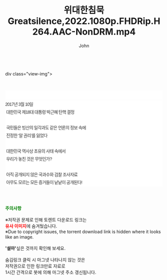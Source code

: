 ﻿---
layout: post
title:  "위대한침묵Greatsilence,2022.1080p.FHDRip.H264.AAC-NonDRM.mp4"
author: John
categories: [ 영화 ]
tags: [  ]
image:  
description: "위대한침묵Greatsilence,2022.1080p.FHDRip.H264.AAC-NonDRM.mp4 torrent 정보 공유"
toc: true
toc_sticky: true
---

<br>
div class="view-img">
<a class="view_image" href="https://torrentmobile59.com/bbs/view_image.php?fn=%2Fdata%2Ffile%2Fmovie%2F1040166538_6BbyT3md_407d78f2d585cf012ca71f0ebdb51bc46aa74518.jpg" target="_blank"><img alt="" class="img-tag" content="https://torrentmobile59.com/data/file/movie/1040166538_6BbyT3md_407d78f2d585cf012ca71f0ebdb51bc46aa74518.jpg" itemprop="image" src="https://torrentmobile59.com/data/file/movie/1040166538_6BbyT3md_407d78f2d585cf012ca71f0ebdb51bc46aa74518.jpg"/></a></div><div class="view-content" itemprop="description">
<p><br/></p><div class="title_area" style="margin:0px 0px 9px;padding:0px;list-style:none;font-size:12px;font-family:'나눔고딕', NanumGothic, '돋움', Dotum, Helvetica, 'AppleSDGothicNeo-Medium', AppleGothic, sans-serif;height:30px;float:none;background-color:rgb(255,255,255);"><h4 class="h_story" style="margin:5px 10px 0px 0px;padding:0px;list-style:none;font-size:12px;font-family:'돋움', sans-serif;height:18px;width:49px;background:url(&quot;https://ssl.pstatic.net/static/movie/2020/10/h_tx_sp5.png&quot;) no-repeat 0px -17px;float:left;"><strong class="blind" style="margin:0px;padding:0px;list-style:none;font-size:0px;font-family:inherit;color:inherit;width:1px;height:1px;line-height:0;">줄거리</strong></h4></div><p class="con_tx" style="margin-top:-7px;margin-bottom:-6px;list-style:none;font-size:14px;font-family:'나눔고딕', NanumGothic, '돋움', Dotum, Helvetica, 'AppleSDGothicNeo-Medium', AppleGothic, sans-serif;color:rgb(51,51,51);background-image:url(&quot;https://ssl.pstatic.net/static/movie/2014/01/blank.gif&quot;);letter-spacing:-1px;line-height:25px;background-color:rgb(255,255,255);">2017년 3월 10일<br style="list-style:none;font-size:12px;font-family:'돋움', sans-serif;color:rgb(0,0,0);"/> 대한민국 제18대 대통령 박근혜 탄핵 결정<br style="list-style:none;font-size:12px;font-family:'돋움', sans-serif;color:rgb(0,0,0);"/> <br style="list-style:none;font-size:12px;font-family:'돋움', sans-serif;color:rgb(0,0,0);"/> 국민들은 빙산의 일각과도 같은 언론의 정보 속에<br style="list-style:none;font-size:12px;font-family:'돋움', sans-serif;color:rgb(0,0,0);"/> 진정한 ‘알 권리’를 잃었다<br style="list-style:none;font-size:12px;font-family:'돋움', sans-serif;color:rgb(0,0,0);"/> <br style="list-style:none;font-size:12px;font-family:'돋움', sans-serif;color:rgb(0,0,0);"/> 대한민국 역사상 초유의 사태 속에서<br style="list-style:none;font-size:12px;font-family:'돋움', sans-serif;color:rgb(0,0,0);"/> 우리가 놓친 것은 무엇인가?<br style="list-style:none;font-size:12px;font-family:'돋움', sans-serif;color:rgb(0,0,0);"/> <br style="list-style:none;font-size:12px;font-family:'돋움', sans-serif;color:rgb(0,0,0);"/> 아직 공개되지 않은 국과수와 검찰 조사자료<br style="list-style:none;font-size:12px;font-family:'돋움', sans-serif;color:rgb(0,0,0);"/> 아무도 모르는 모든 증거들이 낱낱이 공개된다!</p> </div
    
<br><br><br>
<p data-ke-size="size16"><b><span style="color: green;">주의사항</span></b><br /><br />※저작권 문제로 인해 토렌트 다운로드 링크는<br /><b><span style="color: red;">유사 이미지</span></b>에 숨겨뒀습니다.<br />※Due to copyright issues, the torrent download link is hidden where it looks like an image.<br /><br /><b>'설마'</b>싶은 것까지 확인해 보세요.<br /><br />숨김링크 클릭 시 마그넷 나타나지 않는 것은<br />저작권으로 인한 링크만료 자료로<br />1시간 간격으로 봇에 의해 마그넷 주소 갱신됩니다.</p>
